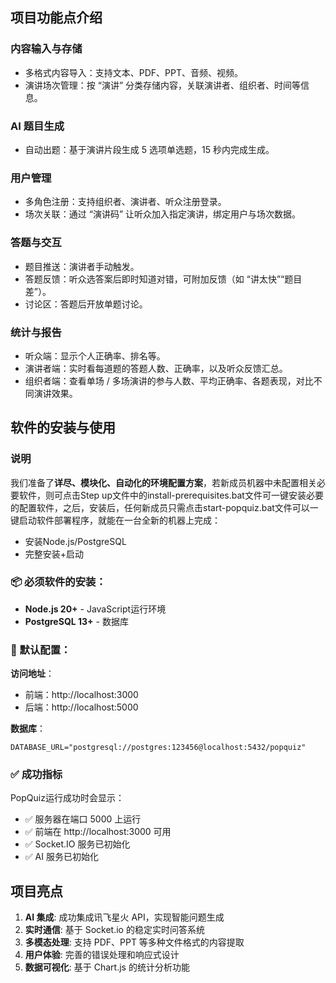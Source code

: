 ## 项目功能点介绍

### 内容输入与存储
- 多格式内容导入：支持文本、PDF、PPT、音频、视频。
- 演讲场次管理：按 “演讲” 分类存储内容，关联演讲者、组织者、时间等信息。
  
### AI 题目生成
- 自动出题：基于演讲片段生成 5 选项单选题，15 秒内完成生成。

### 用户管理
- 多角色注册：支持组织者、演讲者、听众注册登录。
- 场次关联：通过 “演讲码” 让听众加入指定演讲，绑定用户与场次数据。
  
### 答题与交互
- 题目推送：演讲者手动触发。
- 答题反馈：听众选答案后即时知道对错，可附加反馈（如 “讲太快”“题目差”）。
- 讨论区：答题后开放单题讨论。
  
### 统计与报告
- 听众端：显示个人正确率、排名等。
- 演讲者端：实时看每道题的答题人数、正确率，以及听众反馈汇总。
- 组织者端：查看单场 / 多场演讲的参与人数、平均正确率、各题表现，对比不同演讲效果。

## 软件的安装与使用

### 说明

我们准备了**详尽、模块化、自动化的环境配置方案**，若新成员机器中未配置相关必要软件，则可点击Step up文件中的install-prerequisites.bat文件可一键安装必要的配置软件，之后，安装后，任何新成员只需点击start-popquiz.bat文件可以一键启动软件部署程序，就能在一台全新的机器上完成：

- 安装Node.js/PostgreSQL
- 完整安装+启动

### 📦 必须软件的安装：
- **Node.js 20+** - JavaScript运行环境
- **PostgreSQL 13+** - 数据库

### 🔧 默认配置：

**访问地址**：
- 前端：http://localhost:3000
- 后端：http://localhost:5000

**数据库**：
```env
DATABASE_URL="postgresql://postgres:123456@localhost:5432/popquiz"
```

### ✅ 成功指标

PopQuiz运行成功时会显示：
- ✅ 服务器在端口 5000 上运行
- ✅ 前端在 http://localhost:3000 可用
- ✅ Socket.IO 服务已初始化
- ✅ AI 服务已初始化


## 项目亮点

1. **AI 集成**: 成功集成讯飞星火 API，实现智能问题生成
2. **实时通信**: 基于 Socket.io 的稳定实时问答系统
3. **多模态处理**: 支持 PDF、PPT 等多种文件格式的内容提取
4. **用户体验**: 完善的错误处理和响应式设计
5. **数据可视化**: 基于 Chart.js 的统计分析功能
